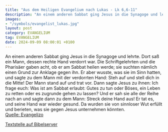 ```yaml
---
title: "Aus dem Heiligen Evangelium nach Lukas - Lk 6,6-11"
description: "An einem anderen Sabbat ging Jesus in die Synagoge und lehrte. Dort saß ein Mann, dessen rechte Hand verdorrt war. Die Schriftgelehrten und die Pharisäer gaben acht, ob er am Sabbat heilen werde; sie suchten nämlich einen Grund zur Anklage gegen ihn. Er aber wusste, was sie im Si...."
images:
- "/symbols/evangelist_lukas.jpg"
layout: post
category: EVANGELIUM
tag: EVANGELIUM
date: 2024-09-09 08:00:01 +0100
---
```

An einem anderen Sabbat ging Jesus in die Synagoge und lehrte. Dort saß ein Mann, dessen rechte Hand verdorrt war.
Die Schriftgelehrten und die Pharisäer gaben acht, ob er am Sabbat heilen werde; sie suchten nämlich einen Grund zur Anklage gegen ihn.
Er aber wusste, was sie im Sinn hatten, und sagte zu dem Mann mit der verdorrten Hand: Steh auf und stell dich in die Mitte! Der Mann stand auf und trat vor.<!--more-->
Dann sagte Jesus zu ihnen: Ich frage euch: Was ist am Sabbat erlaubt: Gutes zu tun oder Böses, ein Leben zu retten oder es zugrunde gehen zu lassen?
Und er sah sie alle der Reihe nach an und sagte dann zu dem Mann: Streck deine Hand aus! Er tat es, und seine Hand war wieder gesund.
Da wurden sie von sinnloser Wut erfüllt und berieten, was sie gegen Jesus unternehmen könnten.<br>
[Quelle: Evangelizo](https://evangeliumtagfuertag.org/DE/gospel)

[Textstelle auf Bibelserver](https://www.bibleserver.com/EU/Lukas6,6-11)
